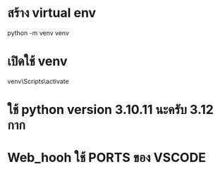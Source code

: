 # สร้าง virtual env
python -m venv venv

# เปิดใช้ venv
venv\Scripts\activate


# ใช้ python version 3.10.11 นะครับ 3.12 กาก
# Web_hooh ใช้ PORTS ของ VSCODE